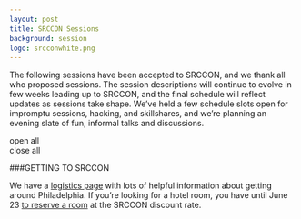 ```yaml
---
layout: post
title: SRCCON Sessions
background: session
logo: srcconwhite.png
---
```


<p class="bodybig">The following sessions have been accepted to SRCCON, and we thank all who proposed sessions. The session descriptions will continue to evolve in few weeks leading up to SRCCON, and the final schedule will reflect updates as sessions take shape. We&rsquo;ve held a few schedule slots open for impromptu sessions, hacking, and skillshares, and we&rsquo;re planning an evening slate of fun, informal talks and discussions.</p>

<div id="togglebuttons">
    <div id="show">open all</div>
    <div id="hide">close all</div>
</div>

<div id="proposals">
    <!-- Paste the markdowned tables here -->
</div>

###GETTING TO SRCCON

We have a [logistics page](/logistics) with lots of helpful information about getting around Philadelphia. If you&rsquo;re looking for a hotel room, you have until June 23 [to reserve a room](http://www.wyndham.com/groupevents2014/47153_KNIGHTMOZILLA/main.wnt) at the SRCCON discount rate.

<script type="text/javascript" src="/media/js/tabletop.js"></script>
<script type="text/javascript">
// spinner
$('<div id="preload"></div>').html('<h3><img src="/media/img/ajax-loader.gif" alt="loading data" /> Processing Latest Proposals</h3>').prependTo($('#proposals'));

window.onload = function() { init() };

function init() {
    // use tabletop.js to get latest submissions
    var public_spreadshseet_url = 'https://docs.google.com/spreadsheets/d/1_YQAy2uBtsLLXrLqW5uIrmoUy5mtnFWqDmxl64m9AXE/pubhtml',
        tabletop = Tabletop.init({
            key: public_spreadshseet_url,
            callback: showInfo
        });

    function showInfo() {
        // remove spinner
        $('#preload').hide();

        // create list items from each record from spreadsheet
        $.each(tabletop.sheets("Sheet1").all(), function(i, proposal) {
            var hack_li = $('<li><h4 class="title subjectline" id="p'+ proposal.id +'"><img src="/media/img/triangle.png">' + proposal.sessiontitle + '<span class="proposalauthor"> | proposed by ' + proposal.responseidentifier + '</span></h4><div class="detailbox"><p class="description">' + formatMultiline(proposal.shortdescription) + '</p><p><b>Who is this session for?</b> ' + proposal.whoisthissessionfor + '</p><p><span class="permalink"><a href="#p'+ proposal.id +'">permalink</a> for this proposal</span></div></li>');
            hack_li.appendTo("#proposals");
            //console.log(proposal);
        });

        // if page loaded from permalink, automatically expand
        // record's details and scroll down the page to it
        if (window.location.hash) {
            var hash = window.location.hash.substring(1),
                $target = $('#'+hash);

            $('html, body').animate({
              scrollTop: $($target).offset().top-100
            }, 200);

            $target.next().show();
            $target.find('img').toggleClass('flipup');
        }

        // let people open/close all records at once
        $('#togglebuttons').show();
    }
}

// utility for maintaining linebreaks in submssions
var newlines = new RegExp("\\n", "g");
var formatMultiline = function(str) {
    return str.replace(newlines,"<br>");
}

// add click listeners for elements that may not exist yet
$('.article_body').on('click', '.subjectline', function() {
    var d = $(this).next();
    d.slideToggle('fast');
    $("img", this).toggleClass('flipup');
});
$('.article_body').on('click', '#show', function() {
    $('.detailbox').slideDown('fast');
    $('#show').hide();
    $('#hide').show();
    $('.subjectline img').addClass('flipup');
});
$('.article_body').on('click', '#hide', function() {
    $('.detailbox').slideUp('fast');
    $('#show').show();
    $('#hide').hide();
    $('.subjectline img').removeClass('flipup');
});
</script>
